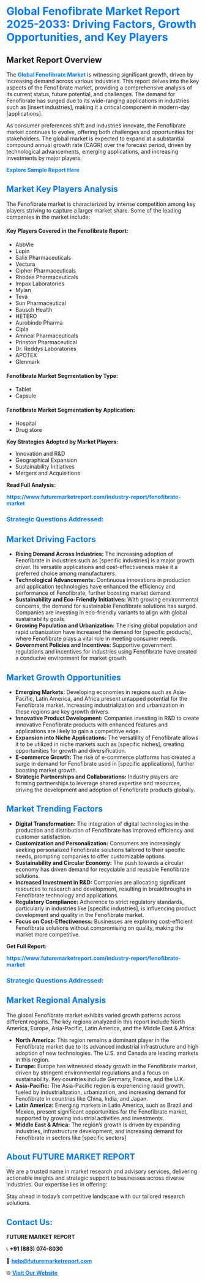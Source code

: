 <h1 style="color: #007BFF;">Global Fenofibrate Market Report 2025-2033: Driving Factors, Growth Opportunities, and Key Players</h1>

<section id="overview">
<h2>Market Report Overview</h2>
<p>The <a href="https://www.futuremarketreport.com/industry-report/fenofibrate-market" style="color: #007BFF; text-decoration: none;"><strong>Global Fenofibrate Market</strong></a> is witnessing significant growth, driven by increasing demand across various industries. This report delves into the key aspects of the Fenofibrate market, providing a comprehensive analysis of its current status, future potential, and challenges. The demand for Fenofibrate has surged due to its wide-ranging applications in industries such as [insert industries], making it a critical component in modern-day [applications].</p>
<p>As consumer preferences shift and industries innovate, the Fenofibrate market continues to evolve, offering both challenges and opportunities for stakeholders. The global market is expected to expand at a substantial compound annual growth rate (CAGR) over the forecast period, driven by technological advancements, emerging applications, and increasing investments by major players.</p>
</section>

<section id="overview">
<p><a href="https://www.futuremarketreport.com/request-sample/reportId=92345" style="color: #007BFF; text-decoration: none;"><strong>Explore Sample Report Here</strong></a></p>
</section>

<section id="key-players">
<h2 style="color: #007BFF;">Market Key Players Analysis</h2>
<p>The Fenofibrate market is characterized by intense competition among key players striving to capture a larger market share. Some of the leading companies in the market include:</p>
<h4>Key Players Covered in the Fenofibrate Report:</h4>
<ul><li>AbbVie</li><li>Lupin</li><li>Salix Pharmaceuticals</li><li>Vectura</li><li>Cipher Pharmaceuticals</li><li>Rhodes Pharmaceuticals</li><li>Impax Laboratories</li><li>Mylan</li><li>Teva</li><li>Sun Pharmaceutical</li><li>Bausch Health</li><li>HETERO</li><li>Aurobindo Pharma</li><li>Cipla</li><li>Amneal Pharmaceuticals</li><li>Prinston Pharmaceutical</li><li>Dr. Reddys Laboratories</li><li>APOTEX</li><li>Glenmark</li></ul>
<h4>Fenofibrate Market Segmentation by Type:</h4>
<ul><li>Tablet</li><li>Capsule</li></ul>

<h4>Fenofibrate Market Segmentation by Application:</h4>
<ul><li>Hospital</li><li>Drug store</li></ul>
<p><strong>Key Strategies Adopted by Market Players:</strong></p>
<ul>
<li>Innovation and R&D</li>
<li>Geographical Expansion</li>
<li>Sustainability Initiatives</li>
<li>Mergers and Acquisitions</li>
</ul>
</section>

<section>
<p><strong>Read Full Analysis: </strong></p><a href="https://www.futuremarketreport.com/industry-report/fenofibrate-market" style="color: #007BFF; text-decoration: none;"><strong>https://www.futuremarketreport.com/industry-report/fenofibrate-market</strong></a>
<h3 style="color: #007BFF;">Strategic Questions Addressed:</h3>
</section>

<section id="driving-factors">
<h2 style="color: #007BFF;">Market Driving Factors</h2>
<ul>
<li><strong>Rising Demand Across Industries:</strong> The increasing adoption of Fenofibrate in industries such as [specific industries] is a major growth driver. Its versatile applications and cost-effectiveness make it a preferred choice among manufacturers.</li>
<li><strong>Technological Advancements:</strong> Continuous innovations in production and application technologies have enhanced the efficiency and performance of Fenofibrate, further boosting market demand.</li>
<li><strong>Sustainability and Eco-Friendly Initiatives:</strong> With growing environmental concerns, the demand for sustainable Fenofibrate solutions has surged. Companies are investing in eco-friendly variants to align with global sustainability goals.</li>
<li><strong>Growing Population and Urbanization:</strong> The rising global population and rapid urbanization have increased the demand for [specific products], where Fenofibrate plays a vital role in meeting consumer needs.</li>
<li><strong>Government Policies and Incentives:</strong> Supportive government regulations and incentives for industries using Fenofibrate have created a conducive environment for market growth.</li>
</ul>
</section>

<section id="growth-opportunities">
<h2 style="color: #007BFF;">Market Growth Opportunities</h2>
<ul>
<li><strong>Emerging Markets:</strong> Developing economies in regions such as Asia-Pacific, Latin America, and Africa present untapped potential for the Fenofibrate market. Increasing industrialization and urbanization in these regions are key growth drivers.</li>
<li><strong>Innovative Product Development:</strong> Companies investing in R&D to create innovative Fenofibrate products with enhanced features and applications are likely to gain a competitive edge.</li>
<li><strong>Expansion into Niche Applications:</strong> The versatility of Fenofibrate allows it to be utilized in niche markets such as [specific niches], creating opportunities for growth and diversification.</li>
<li><strong>E-commerce Growth:</strong> The rise of e-commerce platforms has created a surge in demand for Fenofibrate used in [specific applications], further boosting market growth.</li>
<li><strong>Strategic Partnerships and Collaborations:</strong> Industry players are forming partnerships to leverage shared expertise and resources, driving the development and adoption of Fenofibrate products globally.</li>
</ul>
</section>

<section id="trending-factors">
<h2 style="color: #007BFF;">Market Trending Factors</h2>
<ul>
<li><strong>Digital Transformation:</strong> The integration of digital technologies in the production and distribution of Fenofibrate has improved efficiency and customer satisfaction.</li>
<li><strong>Customization and Personalization:</strong> Consumers are increasingly seeking personalized Fenofibrate solutions tailored to their specific needs, prompting companies to offer customizable options.</li>
<li><strong>Sustainability and Circular Economy:</strong> The push towards a circular economy has driven demand for recyclable and reusable Fenofibrate solutions.</li>
<li><strong>Increased Investment in R&D:</strong> Companies are allocating significant resources to research and development, resulting in breakthroughs in Fenofibrate technology and applications.</li>
<li><strong>Regulatory Compliance:</strong> Adherence to strict regulatory standards, particularly in industries like [specific industries], is influencing product development and quality in the Fenofibrate market.</li>
<li><strong>Focus on Cost-Effectiveness:</strong> Businesses are exploring cost-efficient Fenofibrate solutions without compromising on quality, making the market more competitive.</li>
</ul>
</section>

<section>
<p><strong>Get Full Report: </strong></p><a href="https://www.futuremarketreport.com/industry-report/fenofibrate-market" style="color: #007BFF; text-decoration: none;"><strong>https://www.futuremarketreport.com/industry-report/fenofibrate-market</strong></a>
<h3 style="color: #007BFF;">Strategic Questions Addressed:</h3>
</section>


<section id="regional-analysis">
<h2 style="color: #007BFF;">Market Regional Analysis</h2>
<p>The global Fenofibrate market exhibits varied growth patterns across different regions. The key regions analyzed in this report include North America, Europe, Asia-Pacific, Latin America, and the Middle East & Africa:</p>
<ul>
<li><strong>North America:</strong> This region remains a dominant player in the Fenofibrate market due to its advanced industrial infrastructure and high adoption of new technologies. The U.S. and Canada are leading markets in this region.</li>
<li><strong>Europe:</strong> Europe has witnessed steady growth in the Fenofibrate market, driven by stringent environmental regulations and a focus on sustainability. Key countries include Germany, France, and the U.K.</li>
<li><strong>Asia-Pacific:</strong> The Asia-Pacific region is experiencing rapid growth, fueled by industrialization, urbanization, and increasing demand for Fenofibrate in countries like China, India, and Japan.</li>
<li><strong>Latin America:</strong> Emerging markets in Latin America, such as Brazil and Mexico, present significant opportunities for the Fenofibrate market, supported by growing industrial activities and investments.</li>
<li><strong>Middle East & Africa:</strong> The region’s growth is driven by expanding industries, infrastructure development, and increasing demand for Fenofibrate in sectors like [specific sectors].</li>
</ul>
</section>

<footer>
<h2 style="color: #007BFF;">About FUTURE MARKET REPORT</h2>
<p>We are a trusted name in market research and advisory services, delivering actionable insights and strategic support to businesses across diverse industries. Our expertise lies in offering:</p>

<p>Stay ahead in today’s competitive landscape with our tailored research solutions.</p>

<h2 style="color: #007BFF;">Contact Us:</h2>
<p><strong>FUTURE MARKET REPORT</strong></p>
<p>📞 <strong>+91 (883) 074-8030</strong></p>
<p>📧 <strong><a href="mailto:help@futuremarketreport.com" style="color: #007BFF;">help@futuremarketreport.com</a></strong></p>
<p>🌐 <strong><a href="https://www.futuremarketreport.com/" style="color: #007BFF;">Visit Our Website</a></strong></p>
</footer>